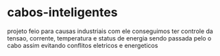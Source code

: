 # cabos-inteligentes
projeto feio para causas industriais
com ele conseguimos ter controle da tensao, corrente, temperatura e status de energia sendo passada pelo o cabo
assim evitando conflitos eletricos e energeticos 
